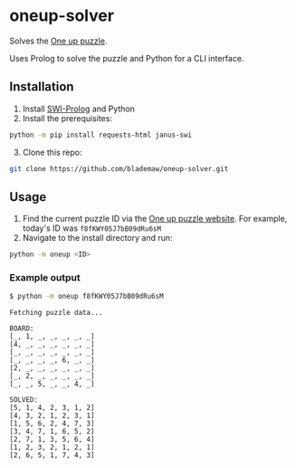 # oneup-solver

Solves the [One up puzzle](https://www.oneuppuzzle.com).

Uses Prolog to solve the puzzle and Python for a CLI interface.

## Installation

1. Install [SWI-Prolog](https://www.swi-prolog.org/download/stable) and Python
2. Install the prerequisites:

```bash
python -m pip install requests-html janus-swi
```

3. Clone this repo:

```bash
git clone https://github.com/blademaw/oneup-solver.git
```

## Usage

1. Find the current puzzle ID via the [One up puzzle website](https://www.oneuppuzzle.com). For example, today's ID was `f8fKWY05J7bB09dRu6sM`
2. Navigate to the install directory and run:

```bash
python -m oneup <ID>
```

### Example output

```bash
$ python -m oneup f8fKWY05J7bB09dRu6sM
```

```
Fetching puzzle data...

BOARD:
[_, 1, _, _, _, _, _]
[4, _, _, _, _, _, _]
[_, _, _, _, _, _, _]
[_, _, _, _, 6, _, _]
[2, _, _, _, _, _, _]
[_, 2, _, _, _, _, _]
[_, _, 5, _, _, 4, _]

SOLVED:
[5, 1, 4, 2, 3, 1, 2]
[4, 3, 2, 1, 2, 3, 1]
[1, 5, 6, 2, 4, 7, 3]
[3, 4, 7, 1, 6, 5, 2]
[2, 7, 1, 3, 5, 6, 4]
[1, 2, 3, 2, 1, 2, 1]
[2, 6, 5, 1, 7, 4, 3]
```
